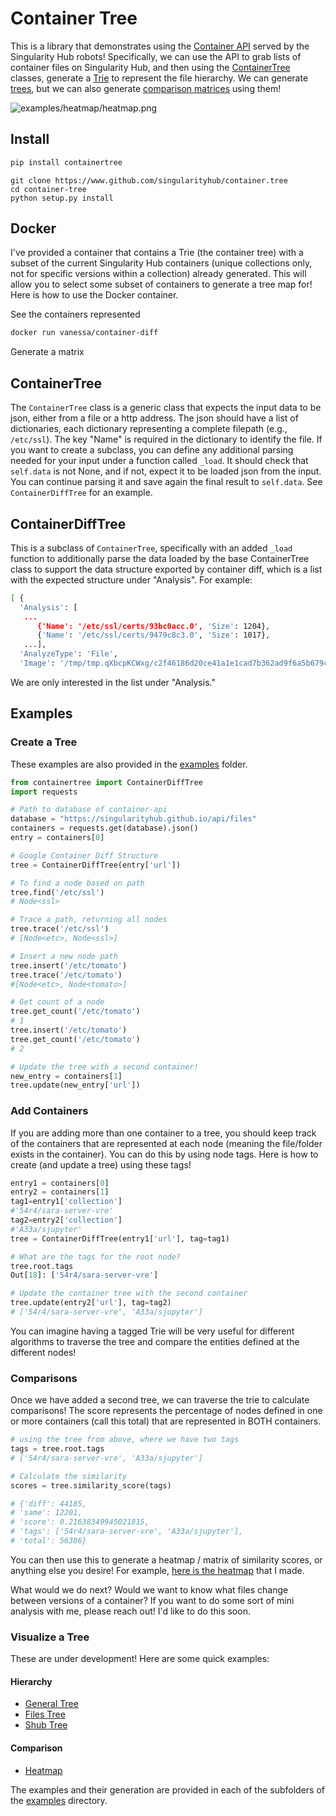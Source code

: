 # Container Tree

This is a library that demonstrates using the [Container API](https://singularityhub.github.io/api/) served by the Singularity Hub robots! Specifically, we can use the API
to grab lists of container files on Singularity Hub, and then using the
[ContainerTree](containertree/tree.py) classes, generate a [Trie](https://en.wikipedia.org/wiki/Trie) to represent the file hierarchy. We can generate [trees](https://singularityhub.github.io/container-tree/examples/files_tree/demo/), but we can also generate [comparison matrices](https://singularityhub.github.io/container-tree/examples/heatmap/demo/) using them!

![examples/heatmap/heatmap.png](examples/heatmap/heatmap.png)

## Install

```python
pip install containertree
```
```
git clone https://www.github.com/singularityhub/container.tree
cd container-tree
python setup.py install
```

## Docker
I've provided a container that contains a Trie (the container tree) with a subset of the
current Singularity Hub containers (unique collections only, not for specific versions within a collection)
already generated. This will allow you to select some subset of containers to generate a tree map for! 
Here is how to use the Docker container.

See the containers represented
```bash
docker run vanessa/container-diff
```

Generate a matrix 

## ContainerTree
The `ContainerTree` class is a generic class that expects the input data to be json, 
either from a file or a http address. The json should have a list of dictionaries, each dictionary representing a complete filepath (e.g., `/etc/ssl`). The key "Name" is required
in the dictionary to identify the file. If you want to create a subclass, you can
define any additional parsing needed for your input under a function called `_load`.
It should check that `self.data` is not None, and if not, expect it to be
loaded json from the input. You can continue parsing it and save again the final
result to `self.data`. See `ContainerDiffTree` for an example.


## ContainerDiffTree
This is a subclass of `ContainerTree`, specifically with an added `_load` function
to additionally parse the data loaded by the base ContainerTree class to support 
the data structure exported by container diff, which is a list with the expected
structure under "Analysis". For example:

```bash
[ {
  'Analysis': [
   ...
      {'Name': '/etc/ssl/certs/93bc0acc.0', 'Size': 1204},
      {'Name': '/etc/ssl/certs/9479c8c3.0', 'Size': 1017},
   ...],
  'AnalyzeType': 'File',
  'Image': '/tmp/tmp.qXbcpKCWxg/c2f46186d20ce41a1e1cad7b362ad9f6a5b679cd6535e865c4170cc93f4501a4.tar'}]
```

We are only interested in the list under "Analysis."


## Examples

### Create a Tree

These examples are also provided in the [examples](examples) folder.

```python
from containertree import ContainerDiffTree
import requests

# Path to database of container-api 
database = "https://singularityhub.github.io/api/files"
containers = requests.get(database).json()
entry = containers[0]  

# Google Container Diff Structure
tree = ContainerDiffTree(entry['url'])

# To find a node based on path
tree.find('/etc/ssl')
# Node<ssl>

# Trace a path, returning all nodes
tree.trace('/etc/ssl')
# [Node<etc>, Node<ssl>]

# Insert a new node path
tree.insert('/etc/tomato')
tree.trace('/etc/tomato')
#[Node<etc>, Node<tomato>]

# Get count of a node
tree.get_count('/etc/tomato')
# 1
tree.insert('/etc/tomato')
tree.get_count('/etc/tomato')
# 2

# Update the tree with a second container!
new_entry = containers[1]  
tree.update(new_entry['url'])
```

### Add Containers

If you are adding more than one container to a tree, you should keep track of
the containers that are represented at each node (meaning the file/folder exists
in the container). You can do this by using node tags. Here is how to create
(and update a tree) using these tags!

```python
entry1 = containers[0]  
entry2 = containers[1]
tag1=entry1['collection']
#'54r4/sara-server-vre'
tag2=entry2['collection']
#'A33a/sjupyter'
tree = ContainerDiffTree(entry1['url'], tag=tag1)

# What are the tags for the root node?
tree.root.tags
Out[18]: ['54r4/sara-server-vre']

# Update the container tree with the second container
tree.update(entry2['url'], tag=tag2)
# ['54r4/sara-server-vre', 'A33a/sjupyter']
```

You can imagine having a tagged Trie will be very useful for different algorithms
to traverse the tree and compare the entities defined at the different nodes!

### Comparisons

Once we have added a second tree, we can traverse the trie to calculate comparisons!
The score represents the percentage of nodes defined in one or more containers (call
this total) that are represented in BOTH containers.

```python
# using the tree from above, where we have two tags
tags = tree.root.tags
# ['54r4/sara-server-vre', 'A33a/sjupyter']

# Calculate the similarity
scores = tree.similarity_score(tags)

# {'diff': 44185,
# 'same': 12201,
# 'score': 0.21638349945021815,
# 'tags': ['54r4/sara-server-vre', 'A33a/sjupyter'],
# 'total': 56386}
```
You can then use this to generate a heatmap / matrix of similarity scores, or anything
else you desire! For example, [here is the heatmap](https://singularityhub.github.io/container-tree/examples/heatmap/demo/) that I made.

What would we do next? Would we want to know what files change between versions of a container? If you want to do some sort of mini analysis with me, please reach out! I'd like to do this soon.

### Visualize a Tree
These are under development! Here are some quick examples:

#### Hierarchy

 - [General Tree](https://singularityhub.github.io/container-tree/examples/tree/demo/)
 - [Files Tree](https://singularityhub.github.io/container-tree/examples/files_tree/demo/)
 - [Shub Tree](https://singularityhub.github.io/container-tree/examples/shub_tree/demo/)


#### Comparison

 - [Heatmap](https://singularityhub.github.io/container-tree/examples/heatmap/demo/)

The examples and their generation are provided in each of the subfolders of the [examples](examples) directory.
